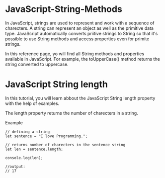 # JavaScript-String-Methods
In JavaScript, strings are used to represent and work with a 
sequence of charecters. A string can represent an object as well as the primitive data type. JavaScript automatically converts priitive strings to String so that it's possible to use String methods and access properties even for primite strings.

In this reference page, yo will find all String methods and properties available in JavaScript. For example, the toUpperCase() method returns the string converted to uppercase.


# JavaScript String length
In this tutorial, you will learn abbout the JavaScript String length property with the help of examples.

The length property returns the number of charecters in a string.

Example

    // defining a string
    let sentence = "I love Programming.";

    // returns number of charecters in the sentence string
    let len = sentence.length;

    console.log(len);

    //output:
    // 17